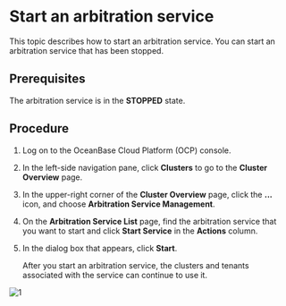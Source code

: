# Start an arbitration service

This topic describes how to start an arbitration service. You can start an arbitration service that has been stopped.

## Prerequisites

The arbitration service is in the **STOPPED** state.

## Procedure

1. Log on to the OceanBase Cloud Platform (OCP) console.

2. In the left-side navigation pane, click **Clusters** to go to the **Cluster Overview** page.

3. In the upper-right corner of the **Cluster Overview** page, click the **...** icon, and choose **Arbitration Service Management**.

4. On the **Arbitration Service List** page, find the arbitration service that you want to start and click **Start Service** in the **Actions** column.

5. In the dialog box that appears, click **Start**.

   After you start an arbitration service, the clusters and tenants associated with the service can continue to use it.

![1](https://obbusiness-private.oss-cn-shanghai.aliyuncs.com/doc/img/ocp/410/%E5%90%AF%E5%8A%A8%E4%BB%B2%E8%A3%81%E6%9C%8D%E5%8A%A1-1.png)
